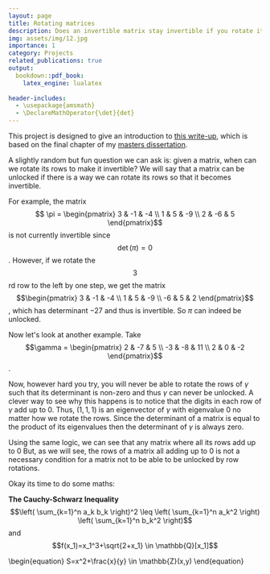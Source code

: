 ```yaml
---
layout: page
title: Rotating matrices
description: Does an invertible matrix stay invertible if you rotate its rows?
img: assets/img/12.jpg
importance: 1
category: Projects
related_publications: true
output: 
  bookdown::pdf_book:
    latex_engine: lualatex
    
header-includes:
  - \usepackage{amsmath}
  - \DeclareMathOperator{\det}{det}
---
```


This project is designed to give an introduction to [this write-up](assets/pdf/Unlocking_Matrices.pdf), which is based on the final chapter of my [masters dissertation](assets/pdf/PM.pdf).

A slightly random but fun question we can ask is: given a matrix, when can we rotate its rows to make it invertible? We will say that a matrix can be unlocked if there is a way we can rotate its rows so that it becomes invertible.

For example, the matrix $$ \pi = \begin{pmatrix} 3 & -1 & -4 \\ 1 & 5 & -9 \\ 2 & -6 & 5 \end{pmatrix}$$ is not currently invertible since $$\det(\pi)=0$$. However, if we rotate the $$3$$rd row to the left by one step, we get the matrix $$\begin{pmatrix}
        3 & -1 & -4 \\
        1 & 5 & -9 \\
        -6 & 5 & 2
    \end{pmatrix}$$, which has determinant $-27$ and thus is invertible. So $\pi$ can indeed be unlocked.
    
Now let's look at another example. Take $$\gamma =
    \begin{pmatrix} 
    2 & -7 & 5 \\ 
    -3 & -8 & 11 \\
    2 & 0 & -2
    \end{pmatrix}$$. 
    

Now, however hard you try, you will never be able to rotate the rows of $\gamma$ such that its determinant is non-zero and thus $\gamma$ can never be unlocked. A clever way to see why this happens is to notice that the digits in each row of $\gamma$ add up to $0$. Thus, $(1,1,1)$ is an eigenvector of $\gamma$  with eigenvalue $0$ no matter how we rotate the rows. Since the determinant of a matrix is equal to the product of its eigenvalues then the determinant of $\gamma$ is always zero. 
    
Using the same logic, we can see that any matrix where all its rows add up to $0$
But, as we will see, the rows of a matrix all adding up to $0$ is not a necessary condition for a matrix not to be able to be unlocked by row rotations.

Okay its time to do some maths:

**The Cauchy-Schwarz Inequality**\
$$\left( \sum_{k=1}^n a_k b_k \right)^2 \leq \left( \sum_{k=1}^n a_k^2 \right) \left( \sum_{k=1}^n b_k^2 \right)$$
and
$$f(x_1)=x_1^3+\sqrt{2+x_1} \in \mathbb{Q}[x_1]$$

\begin{equation}
S=x^2+\frac{x}{y} \in \mathbb{Z}(x,y)
\end{equation}


